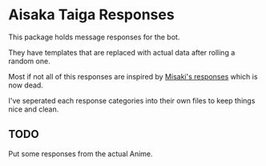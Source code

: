 # Aisaka Taiga Responses
This package holds message responses for the bot.

They have templates that are replaced with actual data after rolling a random one.

Most if not all of this responses are inspired by [Misaki's responses](https://github.com/NotAWeebDev/Misaki) which is now dead.

I've seperated each response categories into their own files to keep things nice and clean.

## TODO
Put some responses from the actual Anime.
